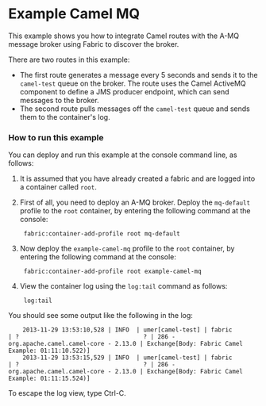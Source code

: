 # Example Camel MQ

This example shows you how to integrate Camel routes with the A-MQ message broker using Fabric to discover the broker.

There are two routes in this example:

* The first route generates a message every 5 seconds and sends it to the `camel-test` queue on the broker. The route uses the Camel ActiveMQ component to define a JMS producer endpoint, which can send messages to the broker.
* The second route pulls messages off the `camel-test` queue and sends them to the container's log.


### How to run this example

You can deploy and run this example at the console command line, as follows:

1. It is assumed that you have already created a fabric and are logged into a container called `root`.
1. First of all, you need to deploy an A-MQ broker. Deploy the `mq-default` profile to the `root` container, by entering the following command at the console:

        fabric:container-add-profile root mq-default

1. Now deploy the `example-camel-mq` profile to the `root` container, by entering the following command at the console:

        fabric:container-add-profile root example-camel-mq

1. View the container log using the `log:tail` command as follows:

        log:tail

 You should see some output like the following in the log:

        2013-11-29 13:53:10,528 | INFO  | umer[camel-test] | fabric                           | ?                                   ? | 286 - org.apache.camel.camel-core - 2.13.0 | Exchange[Body: Fabric Camel Example: 01:11:10.522)]
        2013-11-29 13:53:15,529 | INFO  | umer[camel-test] | fabric                           | ?                                   ? | 286 - org.apache.camel.camel-core - 2.13.0 | Exchange[Body: Fabric Camel Example: 01:11:15.524)]

 To escape the log view, type Ctrl-C.
